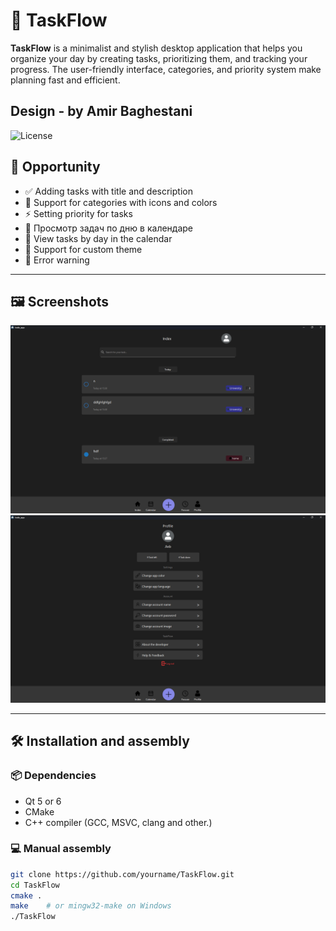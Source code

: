 # 🧭 TaskFlow

**TaskFlow** is a minimalist and stylish desktop application that helps you organize your day by creating tasks, prioritizing them, and tracking your progress. The user-friendly interface, categories, and priority system make planning fast and efficient.

**Design** - by Amir Baghestani
---

![License](https://img.shields.io/pypi/l/taskflow?style=flat)

## 🚀 Opportunity

- ✅ Adding tasks with title and description
- 🎨 Support for categories with icons and colors
- ⚡ Setting priority for tasks
- 📅 Просмотр задач по дню в календаре
- 🔄 View tasks by day in the calendar
- 🌙 Support for custom theme
- 🔔 Error warning

---

## 🖼️ Screenshots

![TaskFlow UI](screenshots/main_ui.png)
![TaskFlow UI](screenshots/profile_ui.png)

---

## 🛠️ Installation and assembly

### 📦 Dependencies

- Qt 5 or 6
- CMake
- C++ compiler (GCC, MSVC, clang and other.)

### 💻 Manual assembly

```bash
git clone https://github.com/yourname/TaskFlow.git
cd TaskFlow
cmake .
make    # or mingw32-make on Windows
./TaskFlow

